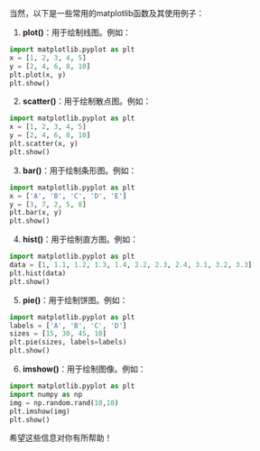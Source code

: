 当然，以下是一些常用的matplotlib函数及其使用例子：

1. **plot()**：用于绘制线图。例如：
  ```python
  import matplotlib.pyplot as plt
  x = [1, 2, 3, 4, 5]
  y = [2, 4, 6, 8, 10]
  plt.plot(x, y)
  plt.show()
  ```
2. **scatter()**：用于绘制散点图。例如：
  ```python
  import matplotlib.pyplot as plt
  x = [1, 2, 3, 4, 5]
  y = [2, 4, 6, 8, 10]
  plt.scatter(x, y)
  plt.show()
  ```
3. **bar()**：用于绘制条形图。例如：
  ```python
  import matplotlib.pyplot as plt
  x = ['A', 'B', 'C', 'D', 'E']
  y = [3, 7, 2, 5, 8]
  plt.bar(x, y)
  plt.show()
  ```
4. **hist()**：用于绘制直方图。例如：
  ```python
  import matplotlib.pyplot as plt
  data = [1, 1.1, 1.2, 1.3, 1.4, 2.2, 2.3, 2.4, 3.1, 3.2, 3.3]
  plt.hist(data)
  plt.show()
  ```
5. **pie()**：用于绘制饼图。例如：
  ```python
  import matplotlib.pyplot as plt
  labels = ['A', 'B', 'C', 'D']
  sizes = [15, 30, 45, 10]
  plt.pie(sizes, labels=labels)
  plt.show()
  ```
6. **imshow()**：用于绘制图像。例如：
  ```python
  import matplotlib.pyplot as plt
  import numpy as np
  img = np.random.rand(10,10)
  plt.imshow(img)
  plt.show()
  ```

希望这些信息对你有所帮助！